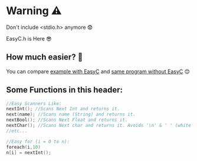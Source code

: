 ﻿# Warning ⚠
Don't include <stdio.h> anymore 😨

EasyC.h is Here 😎


## How much easier? 🤔

You can compare [example with EasyC](https://github.com/Ahmadrezadl/EasyC.h/blob/master/Example%20With%20EasyC.c) and [same program without EasyC](https://github.com/Ahmadrezadl/EasyC.h/blob/master/Example%20Without%20EasyC.c) 😊 


## Some Functions in this header:

```c
//Easy Scanners Like:
nextInt(); //Scans Next Int and returns it.
next(name); //Scans name (String) and returns it.
nextBool(); //Scans Next Float and returns it.
nextChar(); //Scans Next char and returns it. Avoids '\n' & ' ' (white space)
//etc...

//Easy for (i = 0 to n):
foreach(i,10)
n[i] = nextInt();
```
